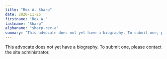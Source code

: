 ```yaml
---
title: "Rex A. Sharp"
date: 2020-11-25
firstname: "Rex A."
lastname: "Sharp"
alphaname: "sharp-rex-a"
summary: "This advocate does not yet have a biography. To submit one, please contact the site administrator."
---
```

This advocate does not yet have a biography. To submit one, please contact the site administrator.

